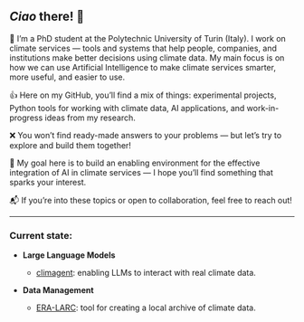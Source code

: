 ## *Ciao* there! 👋

🏫 I’m a PhD student at the Polytechnic University of Turin (Italy). I work on climate services — tools and systems that help people, companies, and institutions make better decisions using climate data. My main focus is on how we can use Artificial Intelligence to make climate services smarter, more useful, and easier to use.

👍 Here on my GitHub, you’ll find a mix of things: experimental projects, Python tools for working with climate data, AI applications, and work-in-progress ideas from my research.

❌ You won’t find ready-made answers to your problems — but let’s try to explore and build them together!

🎯 My goal here is to build an enabling environment for the effective integration of AI in climate services — I hope you’ll find something that sparks your interest.

📬 If you’re into these topics or open to collaboration, feel free to reach out!

---


### Current state:

- **Large Language Models**
  - [climagent](https://github.com/JGrassi97/climagent): enabling LLMs to interact with real climate data.   

- **Data Management**
  - [ERA-LARC](https://github.com/JGrassi97/ERA_LARC): tool for creating a local archive of climate data.


